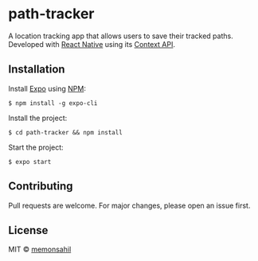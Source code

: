 # path-tracker

A location tracking app that allows users to save their tracked paths. Developed with [React Native](https://reactnative.dev/) using its [Context API](https://reactjs.org/docs/context.html).

## Installation

Install [Expo](https://expo.io/) using [NPM](https://www.npmjs.com/get-npm):

````
$ npm install -g expo-cli
````

Install the project:

````
$ cd path-tracker && npm install
````

Start the project:

````
$ expo start
````

## Contributing
Pull requests are welcome. For major changes, please open an issue first.

## License
MIT &copy; [memonsahil](https://github.com/memonsahil)
